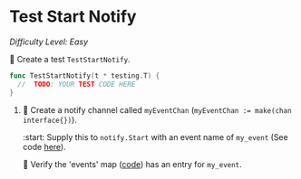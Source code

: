 # Test Start Notify 

*Difficulty Level: Easy*

:star2: Create a test `TestStartNotify`.

```go
func TestStartNotify(t * testing.T) {
  //  TODO: YOUR TEST CODE HERE 
}
```

1. :star2: Create a notify channel called `myEventChan` (`myEventChan := make(chan interface{})`).  
   
   :start: Supply this to `notify.Start` with an event name of `my_event` (See code [here](https://github.com/bitly/go-notify/blob/master/notify.go#L50-L55)).

   :star2: Verify the 'events' map ([code](https://github.com/bitly/go-notify/blob/master/notify.go#L44)) has an entry for `my_event`. 

